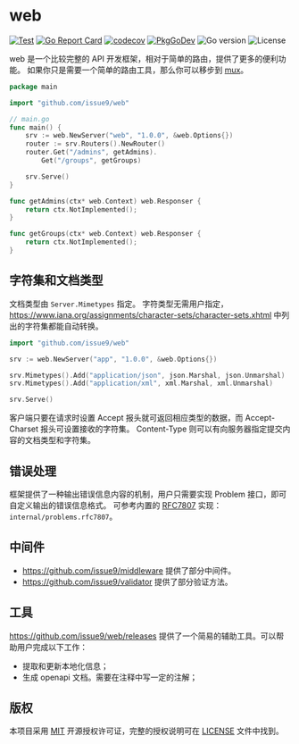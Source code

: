 # web

[![Test](https://github.com/issue9/web/workflows/Test/badge.svg)](https://github.com/issue9/web/actions?query=workflow%3ATest)
[![Go Report Card](https://goreportcard.com/badge/github.com/issue9/web)](https://goreportcard.com/report/github.com/issue9/web)
[![codecov](https://codecov.io/gh/issue9/web/branch/master/graph/badge.svg)](https://codecov.io/gh/issue9/web)
[![PkgGoDev](https://pkg.go.dev/badge/github.com/issue9/web)](https://pkg.go.dev/github.com/issue9/web)
![Go version](https://img.shields.io/github/go-mod/go-version/issue9/web)
![License](https://img.shields.io/github/license/issue9/web)

web 是一个比较完整的 API 开发框架，相对于简单的路由，提供了更多的便利功能。
如果你只是需要一个简单的路由工具，那么你可以移步到 [mux](https://github.com/issue9/mux)。

```go
package main

import "github.com/issue9/web"

// main.go
func main() {
    srv := web.NewServer("web", "1.0.0", &web.Options{})
    router := srv.Routers().NewRouter()
    router.Get("/admins", getAdmins).
        Get("/groups", getGroups)

    srv.Serve()
}

func getAdmins(ctx* web.Context) web.Responser {
    return ctx.NotImplemented();
}

func getGroups(ctx* web.Context) web.Responser {
    return ctx.NotImplemented();
}
```

## 字符集和文档类型

文档类型由 `Server.Mimetypes` 指定。
字符类型无需用户指定，<https://www.iana.org/assignments/character-sets/character-sets.xhtml>
中列出的字符集都能自动转换。

```go
import "github.com/issue9/web"

srv := web.NewServer("app", "1.0.0", &web.Options{})

srv.Mimetypes().Add("application/json", json.Marshal, json.Unmarshal)
srv.Mimetypes().Add("application/xml", xml.Marshal, xml.Unmarshal)

srv.Serve()
```

客户端只要在请求时设置 Accept 报头就可返回相应类型的数据，而 Accept-Charset 报头可设置接收的字符集。
Content-Type 则可以有向服务器指定提交内容的文档类型和字符集。

## 错误处理

框架提供了一种输出错误信息内容的机制，用户只需要实现 Problem 接口，即可自定义输出的错误信息格式。
可参考内置的 [RFC7807](https://datatracker.ietf.org/doc/html/rfc7807) 实现：`internal/problems.rfc7807`。

## 中间件

- <https://github.com/issue9/middleware> 提供了部分中间件。
- <https://github.com/issue9/validator> 提供了部分验证方法。

## 工具

<https://github.com/issue9/web/releases> 提供了一个简易的辅助工具。可以帮助用户完成以下工作：

- 提取和更新本地化信息；
- 生成 openapi 文档。需要在注释中写一定的注解；

## 版权

本项目采用 [MIT](https://opensource.org/licenses/MIT) 开源授权许可证，完整的授权说明可在 [LICENSE](LICENSE) 文件中找到。
